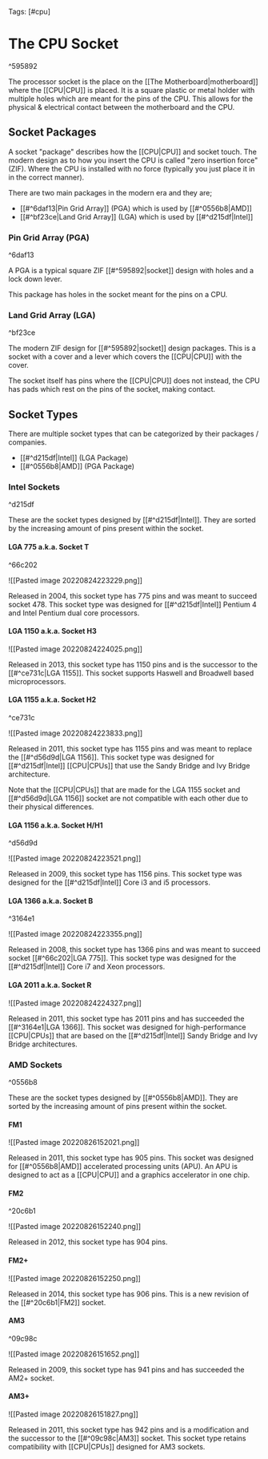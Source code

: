 Tags: [#cpu]

# The CPU Socket

^595892

The processor socket is the place on the [[The Motherboard|motherboard]] where the [[CPU|CPU]] is placed. It is a square plastic or metal holder with multiple holes which are meant for the pins of the CPU. This allows for the physical & electrical contact between the motherboard and the CPU.

## Socket Packages

A socket "package" describes how the [[CPU|CPU]] and socket touch. The modern design as to how you insert the CPU is called "zero insertion force" (ZIF). Where the CPU is installed with no force (typically you just place it in in the correct manner).

There are two main packages in the modern era and they are;

- [[#^6daf13|Pin Grid Array]] (PGA) which is used by [[#^0556b8|AMD]]
- [[#^bf23ce|Land Grid Array]] (LGA) which is used by [[#^d215df|Intel]]

### Pin Grid Array (PGA)

^6daf13

A PGA is a typical square ZIF [[#^595892|socket]] design with holes and a lock down lever.

This package has holes in the socket meant for the pins on a CPU.

### Land Grid Array (LGA)

^bf23ce

The modern ZIF design for [[#^595892|socket]] design packages. This is a socket with a cover and a lever which covers the [[CPU|CPU]] with the cover. 

The socket itself has pins where the [[CPU|CPU]] does not instead, the CPU has pads which rest on the pins of the socket, making contact.

## Socket Types

There are multiple socket types that can be categorized by their packages / companies.

- [[#^d215df|Intel]] (LGA Package)
- [[#^0556b8|AMD]] (PGA Package)

### Intel Sockets

^d215df

These are the socket types designed by [[#^d215df|Intel]]. They are sorted by the increasing amount of pins present within the socket.

#### LGA 775 a.k.a. Socket T

^66c202

![[Pasted image 20220824223229.png]]

Released in 2004, this socket type has 775 pins and was meant to succeed socket 478. This socket type was designed for [[#^d215df|Intel]] Pentium 4 and Intel Pentium dual core processors.

#### LGA 1150 a.k.a. Socket H3

![[Pasted image 20220824224025.png]]

Released in 2013, this socket type has 1150 pins and is the successor to the [[#^ce731c|LGA 1155]]. This socket supports Haswell and Broadwell based microprocessors.

#### LGA 1155 a.k.a. Socket H2

^ce731c

![[Pasted image 20220824223833.png]]

Released in 2011, this socket type has 1155 pins and was meant to replace the [[#^d56d9d|LGA 1156]]. This socket type was designed for [[#^d215df|Intel]] [[CPU|CPUs]] that use the Sandy Bridge and Ivy Bridge architecture.

Note that the [[CPU|CPUs]] that are made for the LGA 1155 socket and [[#^d56d9d|LGA 1156]] socket are not compatible with each other due to their physical differences.

#### LGA 1156 a.k.a. Socket H/H1

^d56d9d

![[Pasted image 20220824223521.png]]

Released in 2009, this socket type has 1156 pins. This socket type was designed for the [[#^d215df|Intel]] Core i3 and i5 processors.

#### LGA 1366 a.k.a. Socket B

^3164e1

![[Pasted image 20220824223355.png]]

Released in 2008, this socket type has 1366 pins and was meant to succeed socket [[#^66c202|LGA 775]]. This socket type was designed for the [[#^d215df|Intel]] Core i7 and Xeon processors.

#### LGA 2011 a.k.a. Socket R

![[Pasted image 20220824224327.png]]

Released in 2011, this socket type has 2011 pins and has succeeded the [[#^3164e1|LGA 1366]]. This socket was designed for high-performance [[CPU|CPUs]] that are based on the [[#^d215df|Intel]] Sandy Bridge and Ivy Bridge architectures.

### AMD Sockets

^0556b8

These are the socket types designed by [[#^0556b8|AMD]]. They are sorted by the increasing amount of pins present within the socket.

#### FM1

![[Pasted image 20220826152021.png]]

Released in 2011, this socket type has 905 pins. This socket was designed for [[#^0556b8|AMD]] accelerated processing units (APU). An APU is designed to act as a [[CPU|CPU]] and a graphics accelerator in one chip.

#### FM2

^20c6b1

![[Pasted image 20220826152240.png]]

Released in 2012, this socket type has 904 pins.

#### FM2+

![[Pasted image 20220826152250.png]]

Released in 2014, this socket type has 906 pins. This is a new revision of the [[#^20c6b1|FM2]] socket.

#### AM3

^09c98c

![[Pasted image 20220826151652.png]]

Released in 2009, this socket type has 941 pins and has succeeded the AM2+ socket.

#### AM3+

![[Pasted image 20220826151827.png]]

Released in 2011, this socket type has 942 pins and is a modification and the successor to the [[#^09c98c|AM3]] socket. This socket type retains compatibility with [[CPU|CPUs]] designed for AM3 sockets.
